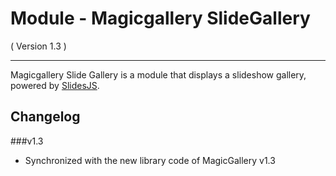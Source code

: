 Module - Magicgallery SlideGallery
==========================
( Version 1.3 )
- - -

Magicgallery Slide Gallery is a module that displays a slideshow gallery, powered by [SlidesJS](http://slidesjs.com/).

Changelog
---------

###v1.3
* Synchronized with the new library code of MagicGallery v1.3
